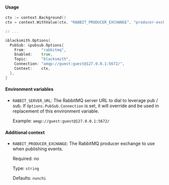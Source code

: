 #### Usage

```go
ctx := context.Background()
ctx = context.WithValue(ctx, "RABBIT_PRODUCER_EXCHANGE", "producer-exchange-name")

// ...

&blacksmith.Options{
  PubSub: &pubsub.Options{
    From:       "rabbitmq",
    Enabled:    true,
    Topic:      "blacksmith",
    Connection: "amqp://guest:guest@127.0.0.1:5672/",
    Context:    ctx,
  },
}
```

#### Environment variables

- `RABBIT_SERVER_URL`: The RabbitMQ server URL to dial to leverage pub / sub. If
  `Options.PubSub.Connection` is set, it will override and be used in replacement
  of this environment variable.

  Example: `amqp://guest:guest@127.0.0.1:5672/`


#### Additional context

- `RABBIT_PRODUCER_EXCHANGE`: The RabbitMQ producer exchange to use when publishing
  events.

  Required: no
  
  Type: `string`

  Defaults: `nunchi`
